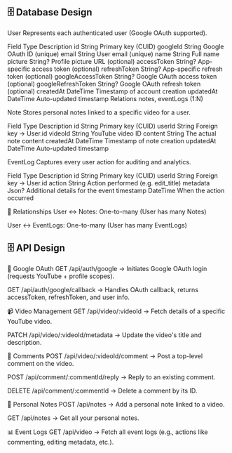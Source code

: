 ## 🗄️ Database Design
User
Represents each authenticated user (Google OAuth supported).

Field	Type	Description
id	String	Primary key (CUID)
googleId	String	Google OAuth ID (unique)
email	String	User email (unique)
name	String	Full name
picture	String?	Profile picture URL (optional)
accessToken	String?	App-specific access token (optional)
refreshToken	String?	App-specific refresh token (optional)
googleAccessToken	String?	Google OAuth access token (optional)
googleRefreshToken	String?	Google OAuth refresh token (optional)
createdAt	DateTime	Timestamp of account creation
updatedAt	DateTime	Auto-updated timestamp
Relations		notes, eventLogs (1:N)

Note
Stores personal notes linked to a specific video for a user.

Field	Type	Description
id	String	Primary key (CUID)
userId	String	Foreign key → User.id
videoId	String	YouTube video ID
content	String	The actual note content
createdAt	DateTime	Timestamp of note creation
updatedAt	DateTime	Auto-updated timestamp

EventLog
Captures every user action for auditing and analytics.

Field	Type	Description
id	String	Primary key (CUID)
userId	String	Foreign key → User.id
action	String	Action performed (e.g. edit_title)
metadata	Json?	Additional details for the event
timestamp	DateTime	When the action occurred

🔗 Relationships
User ↔ Notes: One-to-many (User has many Notes)

User ↔ EventLogs: One-to-many (User has many EventLogs)


## 🗄️ API Design


🔐 Google OAuth
GET /api/auth/google
→ Initiates Google OAuth login (requests YouTube + profile scopes).

GET /api/auth/google/callback
→ Handles OAuth callback, returns accessToken, refreshToken, and user info.

📹 Video Management
GET /api/video/:videoId
→ Fetch details of a specific YouTube video.

PATCH /api/video/:videoId/metadata
→ Update the video's title and description.

💬 Comments
POST /api/video/:videoId/comment
→ Post a top-level comment on the video.

POST /api/comment/:commentId/reply
→ Reply to an existing comment.

DELETE /api/comment/:commentId
→ Delete a comment by its ID.

📝 Personal Notes
POST /api/notes
→ Add a personal note linked to a video.

GET /api/notes
→ Get all your personal notes.

📊 Event Logs
GET /api/video
→ Fetch all event logs (e.g., actions like commenting, editing metadata, etc.).